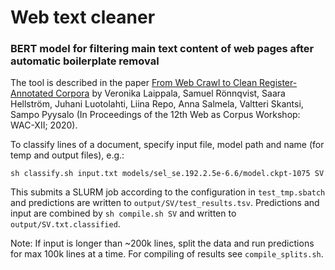 # Web text cleaner
### BERT model for filtering main text content of web pages after automatic boilerplate removal

The tool is described in the paper [From Web Crawl to Clean Register-Annotated Corpora](https://www.aclweb.org/anthology/2020.wac-1.3.pdf) by Veronika Laippala, Samuel Rönnqvist, Saara Hellström, Juhani Luotolahti, Liina Repo, Anna Salmela, Valtteri Skantsi, Sampo Pyysalo (In Proceedings of the 12th Web as Corpus Workshop: WAC-XII; 2020).

To classify lines of a document, specify input file, model path and name (for temp and output files), e.g.: 

`sh classify.sh input.txt models/sel_se.192.2.5e-6.6/model.ckpt-1075 SV`

This submits a SLURM job according to the configuration in `test_tmp.sbatch` and predictions are written to `output/SV/test_results.tsv`.
Predictions and input are combined by `sh compile.sh SV` and written to `output/SV.txt.classified`.

Note: If input is longer than ~200k lines, split the data and run predictions for max 100k lines at a time. For compiling of results see `compile_splits.sh`.

